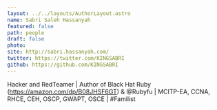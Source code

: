 ```yaml
---
layout: ../../layouts/AuthorLayout.astro
name: Sabri Saleh Hassanyah
featured: false
path: people
draft: false
photo: 
site: http://sabri.hassanyah.com/
twitter: https://twitter.com/KINGSABRI
github: https://github.com/KINGSABRI
---
```


Hacker and RedTeamer | Author of Black Hat Ruby (https://amazon.com/dp/B08JHSF6GT) & @Rubyfu | MCITP-EA, CCNA, RHCE, CEH, OSCP, GWAPT, OSCE | #Familist